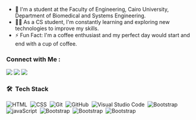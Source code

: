 

- 🏢 I'm a student at the Faculty of Engineering,  Cairo University, Department of Biomedical and Systems Engineering.
- 👨‍💻 As a CS student, I'm constantly learning and exploring new technologies to improve my skills.
- ⚡ Fun Fact: I'm a coffee enthusiast and my perfect day would start and end with a cup of coffee.



### Connect with Me :

<a href="https://linkedin.com/in/mohamed-abdelhamid-645bb725b" target="_blank"><img src="https://img.shields.io/badge/-Mohamed%20Abdelhamid-0077B5?style=for-the-badge&logo=Linkedin&logoColor=white"/></a>
<a href="https://t.me/MohamedAbdelhamid01" target="_blank"><img src="https://img.shields.io/badge/-Mohamed%20Abdelhamid-0077B5?style=for-the-badge&logo=Telegram&logoColor=white"/></a>
<a href="https://www.facebook.com/aagg010?mibextid=ZbWKwL" target="_blank"><img src="https://img.shields.io/badge/-Mohamed%20Abdelhamid-0077B5?style=for-the-badge&logo=Facebook&logoColor=white"/></a>
### 🛠 &nbsp;Tech Stack
![HTML](https://img.shields.io/badge/-HTML-05122A?style=flat&logo=HTML5)&nbsp;
![CSS](https://img.shields.io/badge/-CSS-05122A?style=flat&logo=CSS3&logoColor=1572B6)&nbsp;
![Git](https://img.shields.io/badge/-Git-05122A?style=flat&logo=git)&nbsp;
![GitHub](https://img.shields.io/badge/-GitHub-05122A?style=flat&logo=github)&nbsp;
![Visual Studio Code](https://img.shields.io/badge/-Visual%20Studio%20Code-05122A?style=flat&logo=visual-studio-code&logoColor=007ACC)&nbsp;
![Bootstrap ](https://img.shields.io/badge/-Bootstrap%20-05122A?style=flat&logo=Bootstrap)&nbsp;
![javaScript ](https://img.shields.io/badge/-javaScript%20-05122A?style=flat&logo=javaScript)&nbsp;
![Bootstrap ](https://img.shields.io/badge/-Bootstrap%20-05122A?style=flat&logo=Bootstrap)&nbsp;
![Bootstrap ](https://img.shields.io/badge/-Bootstrap%20-05122A?style=flat&logo=Bootstrap)&nbsp;
![Bootstrap ](https://img.shields.io/badge/-Bootstrap%20-05122A?style=flat&logo=Bootstrap)&nbsp;




